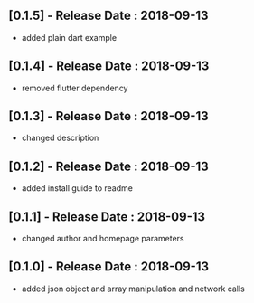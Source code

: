 ## [0.1.5] - Release Date : 2018-09-13

* added plain dart example

## [0.1.4] - Release Date : 2018-09-13

* removed flutter dependency

## [0.1.3] - Release Date : 2018-09-13

* changed description

## [0.1.2] - Release Date : 2018-09-13

* added install guide to readme

## [0.1.1] - Release Date : 2018-09-13

* changed author and homepage parameters

## [0.1.0] - Release Date : 2018-09-13

* added json object and array manipulation and network calls
